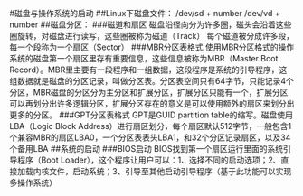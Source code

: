 #磁盘与操作系统的启动
##Linux下磁盘文件：
/dev/sd + number
/dev/vd + number
##磁盘分区：
###磁道和扇区
磁盘沿径向分为许多圈，磁头会沿着这些圈旋转，对磁盘进行读写，这些圈被称为磁道（Track）
每个磁道被分成许多段，每一个段称为一个扇区（Sector）
###MBR分区表格式
使用MBR分区格式的操作系统的磁盘第一个扇区里存有重要信息，这些信息被称为MBR（Master Boot Record）。MBR里主要有一段程序和一组数据，这段程序是系统的引导程序，这组数据就是磁盘的分区记录，叫做分区表。分区表空间只有64字节，只能记录4个分区，MBR磁盘的分区分为主分区和扩展分区，扩展分区只能有一个，扩展分区可以再划分出许多逻辑分区，扩展分区存在的意义是可以使用额外的扇区来划分出更多的分区。
###GPT分区表格式
GPT是GUID partition table的缩写。磁盘使用LBA（Logic Block Address）进行扇区划分，每个扇区默认512字节，一般包含1个兼容MBR的扇区LBA0，一个分区表表头LBA1，和32个分区记录扇区，以及34个备用LBA
##系统的启动
###BIOS启动
BIOS找到第一个扇区运行里面的系统引导程序（Boot Loader），这个程序让用户可以：1、选择不同的启动选项；2、直接加载内核文件，启动系统；3、引导至其他启动引导程序（基于此功能可以实现多操作系统）
